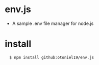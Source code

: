 # env.js
* A sample .env file manager for node.js

# install
```
  $ npm install github:otoniel19/env.js
```
